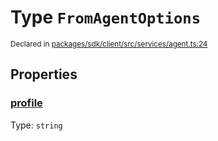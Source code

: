 # Type `FromAgentOptions`
<sub>Declared in [packages/sdk/client/src/services/agent.ts:24](https://github.com/dxos/dxos/blob/ce1e5d079/packages/sdk/client/src/services/agent.ts#L24)</sub>




## Properties
### [profile](https://github.com/dxos/dxos/blob/ce1e5d079/packages/sdk/client/src/services/agent.ts#L25)
Type: <code>string</code>





